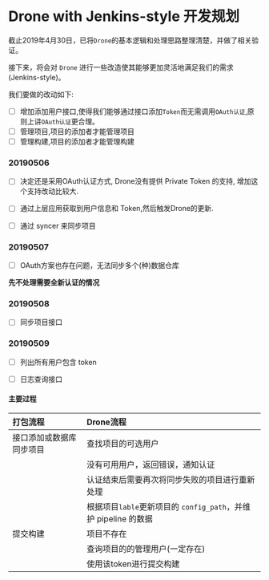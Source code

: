 # Drone with Jenkins-style 开发规划

截止2019年4月30日，已将`Drone`的基本逻辑和处理思路整理清楚，并做了相关验证。

接下来，将会对 `Drone` 进行一些改造使其能够更加灵活地满足我们的需求(Jenkins-style)。

我们要做的改动如下:
- [ ] 增加添加用户接口,使得我们能够通过接口添加`Token`而无需调用`OAuth认证`,原则上讲`OAuth认证`更合理。
- [ ] 管理项目,项目的添加者才能管理项目
- [ ] 管理构建,项目的添加者才能管理构建

### 20190506

- [ ] 决定还是采用OAuth认证方式, Drone没有提供 Private Token 的支持, 增加这个支持改动比较大.
- [ ] 通过上层应用获取到用户信息和 Token,然后触发Drone的更新.
- [ ] 通过 syncer 来同步项目


### 20190507

- [ ] OAuth方案也存在问题，无法同步多个(种)数据仓库

**先不处理需要全新认证的情况**


### 20190508

- [ ] 同步项目接口


### 20190509

- [ ] 列出所有用户包含 token
- [ ] 日志查询接口


#### 主要过程


|打包流程|Drone流程|
| :----- | :------ |
|接口添加或数据库同步项目|查找项目的可选用户|
||没有可用用户，返回错误，通知认证|
||认证结束后需要再次将同步失败的项目进行重新处理|
||根据项目`lable`更新项目的 `config_path`，并维护 pipeline 的数据 |
|提交构建|项目不存在|
||查询项目的的管理用户(一定存在)|
||使用该token进行提交构建|

